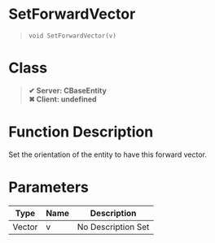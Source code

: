 # SetForwardVector
> `void SetForwardVector(v)`
# Class
> __✔ Server: CBaseEntity__  
> __✖ Client: undefined__  
# Function Description
Set the orientation of the entity to have this forward vector.
# Parameters
Type|Name|Description
--|--|--
Vector|v|No Description Set

